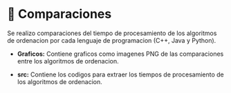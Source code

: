 # :file_folder: Comparaciones

Se realizo comparaciones del tiempo de procesamiento de los algoritmos de ordenacion por cada lenguaje de programacion (C++, Java y Python).

- **Graficos:** Contiene graficos como imagenes PNG de las comparaciones entre los algoritmos de ordenacion.

- **src:** Contiene los codigos para extraer los tiempos de procesamiento de los algoritmos de ordenacion.


